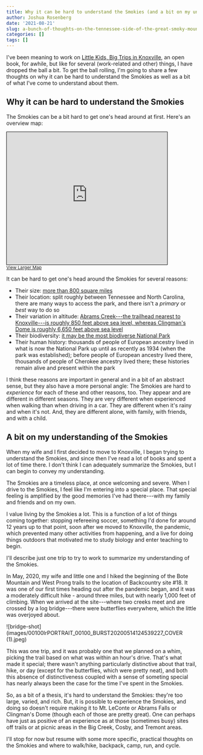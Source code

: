```yaml
---
title: Why it can be hard to understand the Smokies (and a bit on my understanding of them)
author: Joshua Rosenberg
date: '2021-08-21'
slug: a-bunch-of-thoughts-on-the-tennessee-side-of-the-great-smoky-mountains-national-park
categories: []
tags: []
---
```


I've been meaning to work on [Little Kids, Big Trips in Knoxville](https://github.com/jrosen48/little-kids-big-trips), an open book, for awhile, but like for several (work-related and other) things, I have dropped the ball a bit. To get the ball rolling, I'm going to share a few thoughts on why it can be hard to understand the Smokies as well as a bit of what I've come to understand about them. 

## Why it can be hard to understand the Smokies

The Smokies can be a bit hard to get one's head around at first. Here's an overview map:

<iframe width="425" height="350" frameborder="0" scrolling="no" marginheight="0" marginwidth="0" src="https://www.openstreetmap.org/export/embed.html?bbox=-86.84836383908988%2C33.52345977671556%2C-81.14645954221487%2C37.81014499040765&amp;layer=mapnik" style="border: 1px solid black"></iframe><br/><small><a href="https://www.openstreetmap.org/#map=8/35.696/-83.997">View Larger Map</a></small>

It can be hard to get one's head around the Smokies for several reasons:

- Their size: [more than 800 square miles](https://www.nps.gov/grsm/learn/nature/index.htm)
- Their location: split roughly between Tennessee and North Carolina, there are many ways to access the park, and there isn't a _primary_ or _best_ way to do so
- Their variation in altitude: [Abrams Creek---the trailhead nearest to Knoxville---is roughly 850 feet above sea level, whereas Clingman's Dome is roughly 6,650 feet above sea level](https://www.nps.gov/grsm/learn/nature/mountains.htm)
- Their biodiversity: [it may be the most biodiverse National Park](https://www.nps.gov/grsm/learn/nature/index.htm)
- Their human history: thousands of people of European ancestry lived in what is now the National Park up until as recently as 1934 (when the park was established); before people of European ancestry lived there, thousands of people of Cherokee ancestry lived there; these histories remain alive and present within the park

I think these reasons are important in general and in a bit of an abstract sense, but they also have a more personal angle: The Smokies are hard to _experience_ for each of these and other reasons, too. They appear and are different in different seasons. They are very different when experienced when walking than when driving in a car. They are different when it's rainy and when it's not. And, they are different alone, with family, with friends, and with a child. 

## A bit on my understanding of the Smokies

When my wife and I first decided to move to Knoxville, I began trying to understand the Smokies, and since then I've read a lot of books and spent a lot of time there. I don't think I can adequately summarize the Smokies, but I can begin to convey my understanding. 

The Smokies are a timeless place, at once welcoming and severe. When I drive to the Smokies, I feel like I'm entering into a special place. That special feeling is amplified by the good memories I've had there---with my family and friends and on my own. 

I value living by the Smokies a lot. This is a function of a lot of things coming together: stopping refereeing soccer, something I'd done for around 12 years up to that point, soon after we moved to Knoxville, the pandemic, which prevented many other activities from happening, and a live for doing things outdoors that motivated me to study biology and enter teaching to begin. 

I'll describe just one trip to try to work to summarize my understanding of the Smokies.

In May, 2020, my wife and little one and I hiked the beginning of the Bote Mountain and West Prong trails to the location of Backcountry site #18. It was one of our first times heading out after the pandemic began, and it was a moderately difficult hike - around three miles, but with nearly 1,000 feet of climbing. When we arrived at the site---where two creeks meet and are crossed by a log bridge---there were butterflies everywhere, which the little was overjoyed about.

![bridge-shot](images/00100lrPORTRAIT_00100_BURST20200514124539227_COVER (1).jpeg)

This was one trip, and it was probably one that we planned on a whim, picking the trail based on what was within an hour's drive. That's what made it special; there wasn't anything particularly distinctive about that trail, hike, or day (except for the butterflies, which were pretty neat), and both this absence of distinctiveness coupled with a sense of someting special has nearly always been the case for the time I've spent in the Smokies.

So, as a bit of a thesis, it's hard to understand the Smokies: they're too large, varied, and rich. But, it is possible to experience the Smokies, and doing so doesn't require making it to Mt. LeConte or Abrams Falls or Clingman's Dome (though each of those are pretty great). One can perhaps have just as positive of an experience as at those (sometimes busy) sites off trails or at picnic areas in the Big Creek, Cosby, and Tremont areas. 

I'll stop for now but resume with some more specific, practical thoughts on the Smokies and where to walk/hike, backpack, camp, run, and cycle.